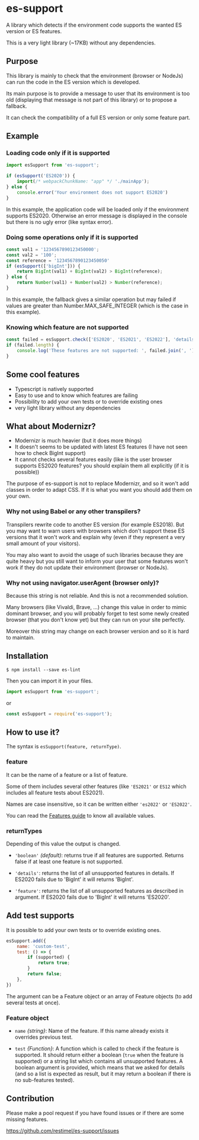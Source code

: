 # es-support
A library which detects if the environment code supports the wanted ES version
or ES features.

This is a very light library (~17KB) without any dependencies.

## Purpose

This library is mainly to check that the environment (browser or NodeJs) can run
the code in the ES version which is developed.

Its main purpose is to provide a message to user that its environment is too
old (displaying that message is not part of this library) or to propose a
fallback.

It can check the compatibility of a full ES version or only some feature part.

## Example

### Loading code only if it is supported

```javascript
import esSupport from 'es-support';

if (esSupport('ES2020')) {
    import(/* webpackChunkName: "app" */ './mainApp');
} else {
    console.error('Your environment does not support ES2020')
}
```
In this example, the application code will be loaded only if the
environment supports ES2020. Otherwise an error message is displayed in the
console but there is no ugly error (like syntax error).

### Doing some operations only if it is supported

```javascript
const val1 = '1234567890123450000';
const val2 = '100';
const reference = '1234567890123450050'
if (esSupport(['bigInt'])) {
    return BigInt(val1) + BigInt(val2) > BigInt(reference);
} else {
    return Number(val1) + Number(val2) > Number(reference);
}
```
In this example, the fallback gives a similar operation but may failed if
values are greater than Number.MAX_SAFE_INTEGER (which is the case in this
example).

### Knowing which feature are not supported

```javascript
const failed = esSupport.check(['ES2020', 'ES2021', 'ES2022'], 'details'));
if (failed.length) {
    console.log('These features are not supported: ', failed.join(', '));
}
```

## Some cool features

* Typescript is natively supported
* Easy to use and to know which features are failing
* Possibility to add your own tests or to override existing ones
* very light library without any dependencies

## What about Modernizr?

* Modernizr is much heavier (but it does more things)
* It doesn't seems to be updated with latest ES features (I have not seen how
to check BigInt support)
* It cannot checks several features easily (like is the user browser supports
ES2020 features? you should explain them all explicitly (if it is possible))

The purpose of es-support is not to replace Modernizr, and so it won't
add classes in order to adapt CSS. If it is what you want you should add them
on your own.

### Why not using Babel or any other transpilers?

Transpilers rewrite code to another ES version (for example ES2018).
But you may want to warn users with browsers which don't support these ES
versions that it won't work and explain why (even if they represent a very
small amount of your visitors).

You may also want to avoid the usage of such libraries because they are quite
heavy but you still want to inform your user that some features won't work if
they do not update their environment (browser or NodeJs).

### Why not using navigator.userAgent (browser only)?

Because this string is not reliable. And this is not a recommended solution.

Many browsers (like Vivaldi, Brave, ...) change this value in order to mimic
dominant browser, and you will probably forget to test some newly created
browser (that you don't know yet) but they can run on your site perfectly.

Moreover this string may change on each browser version and so it is hard to
maintain.

## Installation

```console
$ npm install --save es-lint
```

Then you can import it in your files.
```javascript
import esSupport from 'es-support';
```
or
```javascript
const esSupport = require('es-support');
```

## How to use it?

The syntax is `esSupport(feature, returnType)`.

### feature

It can be the name of a feature or a list of feature.

Some of them includes several other features (like `'ES2021'` or `ES12` which
includes all feature tests about ES2021).

Names are case insensitive, so it can be written either `'es2022'` or `'ES2022'`.

You can read the [Features guide](./doc/features.md) to know all available values.

### returnTypes

Depending of this value the output is changed.

* `'boolean'` _(default)_: returns true if all features are supported.
    Returns false if at least one feature is not supported.

* `'details'`: returns the list of all unsupported features in details.
    If ES2020 fails due to 'BigInt' it will returns 'BigInt'.

* `'feature'`: returns the list of all unsupported features as described in argument.
    If ES2020 fails due to 'BigInt' it will returns 'ES2020'.

## Add test supports

It is possible to add your own tests or to override existing ones.

```javascript
esSupport.add({
    name: 'custom-test',
    test: () => {
        if (supported) {
            return true;
        }
        return false;
    },
})
```

The argument can be a Feature object or an array of Feature objects (to add
several tests at once).

### Feature object

* `name` _{string}_: Name of the feature. If this name already exists it
overrides previous test.

* `test` _{Function}_: A function which is called to check if the feature is
supported. It should return either a boolean (`true` when the feature is
supported) or a string list which contains all unsupported features.
A boolean argument is provided, which means that we asked for details (and so
a list is expected as result, but it may return a boolean if there is no
sub-features tested).

## Contribution

Please make a pool request if you have found issues or if there are some
missing features.

https://github.com/restimel/es-support/issues
